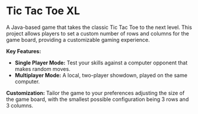 # Tic Tac Toe XL

A Java-based game that takes the classic Tic Tac Toe to the next level. This project allows players to set a custom number of rows and columns for the game board, providing a customizable gaming experience.

**Key Features:**
- **Single Player Mode:** Test your skills against a computer opponent that makes random moves.
- **Multiplayer Mode:** A local, two-player showdown, played on the same computer.

**Customization:** 
Tailor the game to your preferences adjusting the size of the game board, with the smallest possible configuration being 3 rows and 3 columns.
